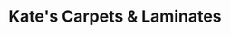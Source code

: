 ---
title: "Kate's Carpets & Laminates"
url: /bolton/kates-carpets-und-laminates/
shop: Teppiche
---
